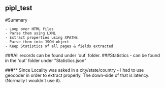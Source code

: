 ## pipl_test

#Summary 

	- Loop over HTML files 
	- Parse them using LXML
	- Extract properties using XPATHs
	- Parse them into JSON object  
	- Keep Statistics of all pages & fields extracted 

###All records can be found under 'out' folder. 
###Statistics - can be found in the 'out' folder under "Statistics.json" 

###** Since Locality was asked in a city/state/country - I had to use geocoder in order to extract properly.
The down-side of that is latency. (Normally I wouldn't use it). 
